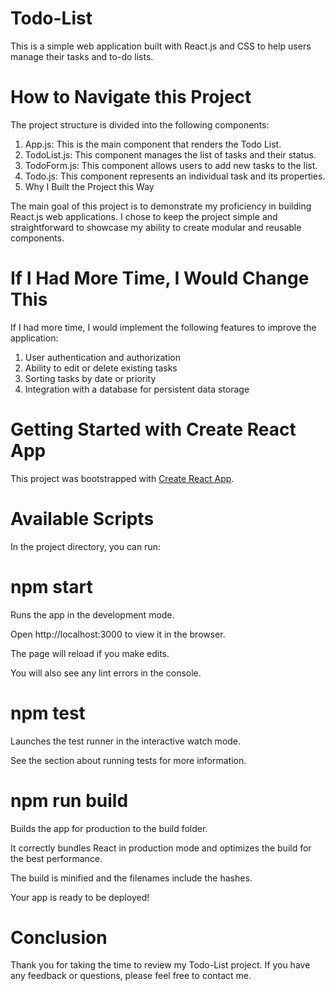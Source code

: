 # Todo-List

This is a simple web application built with React.js and CSS to help users manage their tasks and to-do lists.

# How to Navigate this Project

The project structure is divided into the following components:

1. App.js: This is the main component that renders the Todo List.
2. TodoList.js: This component manages the list of tasks and their status.
3. TodoForm.js: This component allows users to add new tasks to the list.
4. Todo.js: This component represents an individual task and its properties.
5. Why I Built the Project this Way

The main goal of this project is to demonstrate my proficiency in building React.js web applications. I chose to keep the project simple and straightforward to showcase my ability to create modular and reusable components.

# If I Had More Time, I Would Change This

If I had more time, I would implement the following features to improve the application:

1. User authentication and authorization
2. Ability to edit or delete existing tasks
3. Sorting tasks by date or priority
4. Integration with a database for persistent data storage

# Getting Started with Create React App

This project was bootstrapped with [Create React App](https://github.com/facebook/create-react-app).

# Available Scripts

In the project directory, you can run:

# npm start

Runs the app in the development mode.

Open http://localhost:3000 to view it in the browser.

The page will reload if you make edits.

You will also see any lint errors in the console.

# npm test

Launches the test runner in the interactive watch mode.

See the section about running tests for more information.

# npm run build

Builds the app for production to the build folder.

It correctly bundles React in production mode and optimizes the build for the best performance.

The build is minified and the filenames include the hashes.

Your app is ready to be deployed!

# Conclusion

Thank you for taking the time to review my Todo-List project. If you have any feedback or questions, please feel free to contact me.
